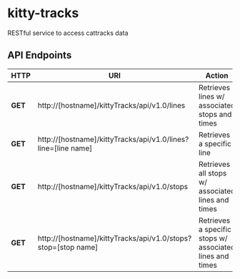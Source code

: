 # kitty-tracks
RESTful service to access cattracks data 

## API Endpoints
HTTP | URI | Action
--- | --- | ---
**GET** | http://[hostname]/kittyTracks/api/v1.0/lines | Retrieves lines w/ associated stops and times
**GET** | http://[hostname]/kittyTracks/api/v1.0/lines?line=[line name] | Retrieves a specific line
**GET** | http://[hostname]/kittyTracks/api/v1.0/stops | Retrieves all stops w/ associated lines and times
**GET** | http://[hostname]/kittyTracks/api/v1.0/stops?stop=[stop name] | Retrieves a specific stops w/ associated lines and times
